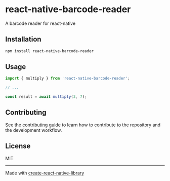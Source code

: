 # react-native-barcode-reader

A barcode reader for react-native

## Installation

```sh
npm install react-native-barcode-reader
```

## Usage

```js
import { multiply } from 'react-native-barcode-reader';

// ...

const result = await multiply(3, 7);
```

## Contributing

See the [contributing guide](CONTRIBUTING.md) to learn how to contribute to the repository and the development workflow.

## License

MIT

---

Made with [create-react-native-library](https://github.com/callstack/react-native-builder-bob)
